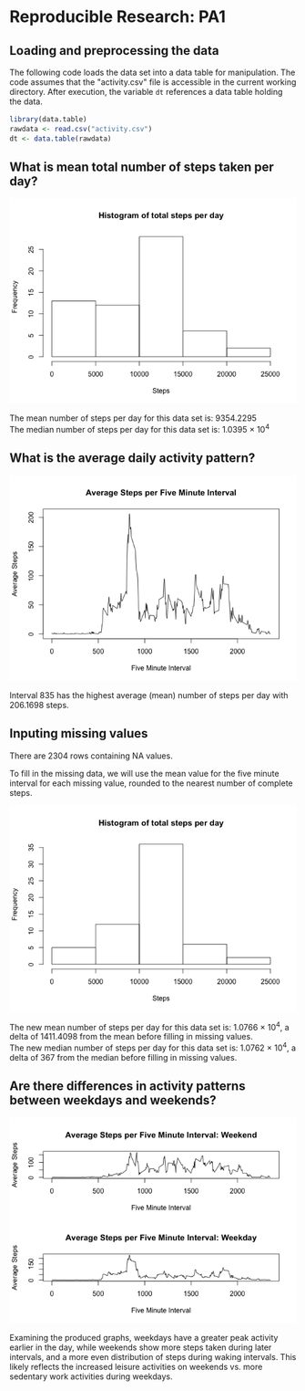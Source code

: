 # Reproducible Research: PA1

## Loading and preprocessing the data  

The following code loads the data set into a data table for manipulation. The code assumes that the "activity.csv" file is accessible in the current working directory. After execution, the variable `dt` references a data table holding the data.


```r
library(data.table)
rawdata <- read.csv("activity.csv")
dt <- data.table(rawdata)
```

## What is mean total number of steps taken per day?  


![plot of chunk unnamed-chunk-2](./PA1_template_files/figure-html/unnamed-chunk-2.png) 

The mean number of steps per day for this data set is: 9354.2295  
The median number of steps per day for this data set is: 1.0395 &times; 10<sup>4</sup>  

## What is the average daily activity pattern?  

![plot of chunk unnamed-chunk-3](./PA1_template_files/figure-html/unnamed-chunk-3.png) 

Interval 835 has the highest average (mean) number of steps per day with 206.1698 steps.

## Inputing missing values  



There are 2304 rows containing NA values.  

To fill in the missing data, we will use the mean value for the five minute interval for each missing value, rounded to the nearest number of complete steps.  

![plot of chunk unnamed-chunk-5](./PA1_template_files/figure-html/unnamed-chunk-5.png) 

The new mean number of steps per day for this data set is: 1.0766 &times; 10<sup>4</sup>, a delta of 1411.4098 from the mean before filling in missing values.    
The new median number of steps per day for this data set is: 1.0762 &times; 10<sup>4</sup>, a delta of 367 from the median before filling in missing values.  

## Are there differences in activity patterns between weekdays and weekends?  


![plot of chunk unnamed-chunk-6](./PA1_template_files/figure-html/unnamed-chunk-6.png) 

Examining the produced graphs, weekdays have a greater peak activity earlier in the day, while weekends show more steps taken during later intervals, and a more even distribution of steps during waking intervals. This likely reflects the increased leisure activities on weekends vs. more sedentary work activities during weekdays.
